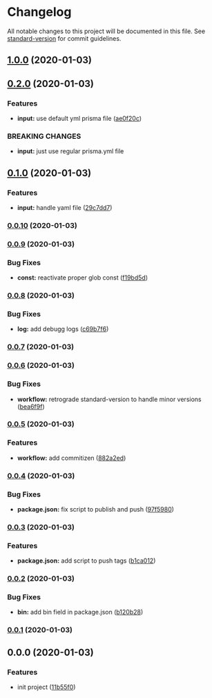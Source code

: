 # Changelog

All notable changes to this project will be documented in this file. See [standard-version](https://github.com/conventional-changelog/standard-version) for commit guidelines.

## [1.0.0](https://github.com/hyphaene-npm/prismafire/compare/v0.2.0...v1.0.0) (2020-01-03)

## [0.2.0](https://github.com/hyphaene-npm/prismafire/compare/v0.0.10...v0.2.0) (2020-01-03)


### Features

* **input:** use default yml prisma file ([ae0f20c](https://github.com/hyphaene-npm/prismafire/commit/ae0f20c))


### BREAKING CHANGES

* **input:** just use regular prisma.yml file



## [0.1.0](https://github.com/hyphaene-npm/prismafire/compare/v0.0.10...v0.1.0) (2020-01-03)


### Features

* **input:** handle yaml file ([29c7dd7](https://github.com/hyphaene-npm/prismafire/commit/29c7dd7))



### [0.0.10](https://github.com/hyphaene-npm/prismafire/compare/v0.0.9...v0.0.10) (2020-01-03)



### [0.0.9](https://github.com/hyphaene-npm/prismafire/compare/v0.0.8...v0.0.9) (2020-01-03)


### Bug Fixes

* **const:** reactivate proper glob const ([f19bd5d](https://github.com/hyphaene-npm/prismafire/commit/f19bd5d))



### [0.0.8](https://github.com/hyphaene-npm/prismafire/compare/v0.0.7...v0.0.8) (2020-01-03)


### Bug Fixes

* **log:** add debugg logs ([c69b7f6](https://github.com/hyphaene-npm/prismafire/commit/c69b7f6))



### [0.0.7](https://github.com/hyphaene-npm/prismafire/compare/v0.0.6...v0.0.7) (2020-01-03)



### [0.0.6](https://github.com/hyphaene-npm/prismafire/compare/v0.0.5...v0.0.6) (2020-01-03)


### Bug Fixes

* **workflow:** retrograde standard-version to handle minor versions ([bea6f9f](https://github.com/hyphaene-npm/prismafire/commit/bea6f9f))



### [0.0.5](https://github.com/hyphaene-npm/prismafire/compare/v0.0.4...v0.0.5) (2020-01-03)


### Features

* **workflow:** add commitizen ([882a2ed](https://github.com/hyphaene-npm/prismafire/commit/882a2ed71b2881c3728b6cc9cde2fcb4808d69e7))

### [0.0.4](https://github.com/hyphaene-npm/prismafire/compare/v0.0.3...v0.0.4) (2020-01-03)


### Bug Fixes

* **package.json:** fix script to publish and push ([97f5980](https://github.com/hyphaene-npm/prismafire/commit/97f598074a78a03e10b3967536d3c92f89d5be8e))

### [0.0.3](https://github.com/hyphaene-npm/prismafire/compare/v0.0.2...v0.0.3) (2020-01-03)


### Features

* **package.json:** add script to push tags ([b1ca012](https://github.com/hyphaene-npm/prismafire/commit/b1ca0125cce68a728b3a35648e8ca9ffada20cda))

### [0.0.2](https://github.com/hyphaene-npm/prismafire/compare/v0.0.1...v0.0.2) (2020-01-03)


### Bug Fixes

* **bin:** add bin field in package.json ([b120b28](https://github.com/hyphaene-npm/prismafire/commit/b120b28b26d89a5b0e6c258f0e087a279e18589f))

### [0.0.1](https://github.com/hyphaene-npm/prismafire/compare/v0.0.0...v0.0.1) (2020-01-03)

## 0.0.0 (2020-01-03)


### Features

* init project ([11b55f0](https://github.com/hyphaene-npm/prismafire/commit/11b55f0f8e24a7b9de8a32fd23956e75a0936c16))
